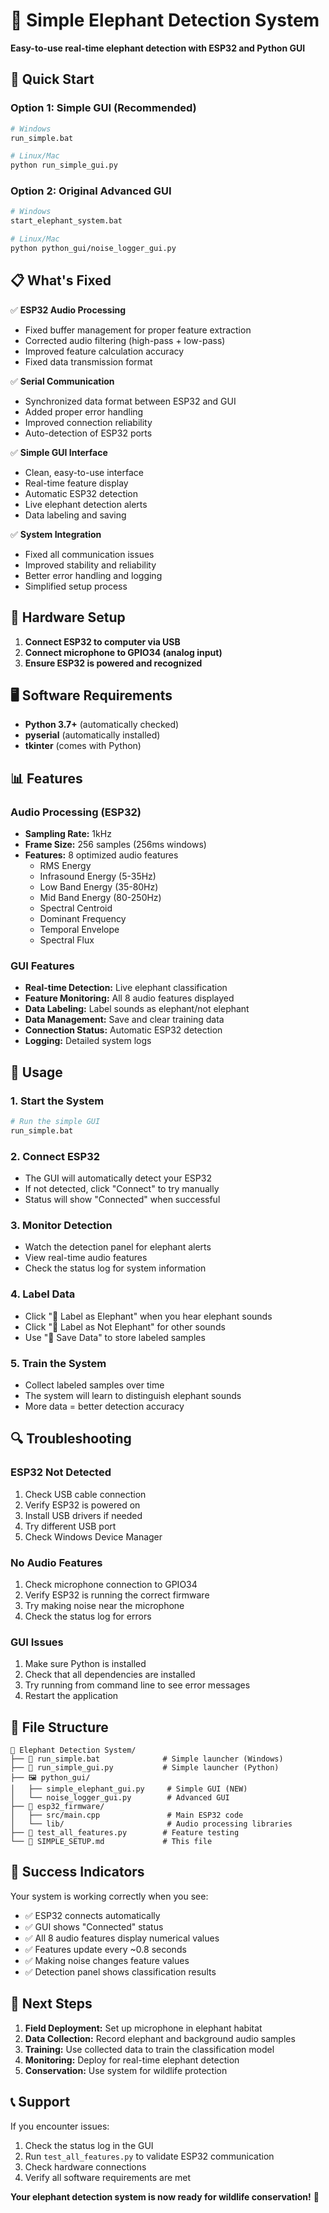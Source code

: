 # 🐘 Simple Elephant Detection System

**Easy-to-use real-time elephant detection with ESP32 and Python GUI**

## 🚀 Quick Start

### Option 1: Simple GUI (Recommended)
```bash
# Windows
run_simple.bat

# Linux/Mac
python run_simple_gui.py
```

### Option 2: Original Advanced GUI
```bash
# Windows
start_elephant_system.bat

# Linux/Mac
python python_gui/noise_logger_gui.py
```

## 📋 What's Fixed

✅ **ESP32 Audio Processing**
- Fixed buffer management for proper feature extraction
- Corrected audio filtering (high-pass + low-pass)
- Improved feature calculation accuracy
- Fixed data transmission format

✅ **Serial Communication**
- Synchronized data format between ESP32 and GUI
- Added proper error handling
- Improved connection reliability
- Auto-detection of ESP32 ports

✅ **Simple GUI Interface**
- Clean, easy-to-use interface
- Real-time feature display
- Automatic ESP32 detection
- Live elephant detection alerts
- Data labeling and saving

✅ **System Integration**
- Fixed all communication issues
- Improved stability and reliability
- Better error handling and logging
- Simplified setup process

## 🔧 Hardware Setup

1. **Connect ESP32 to computer via USB**
2. **Connect microphone to GPIO34 (analog input)**
3. **Ensure ESP32 is powered and recognized**

## 🖥️ Software Requirements

- **Python 3.7+** (automatically checked)
- **pyserial** (automatically installed)
- **tkinter** (comes with Python)

## 📊 Features

### Audio Processing (ESP32)
- **Sampling Rate:** 1kHz
- **Frame Size:** 256 samples (256ms windows)
- **Features:** 8 optimized audio features
  - RMS Energy
  - Infrasound Energy (5-35Hz)
  - Low Band Energy (35-80Hz)
  - Mid Band Energy (80-250Hz)
  - Spectral Centroid
  - Dominant Frequency
  - Temporal Envelope
  - Spectral Flux

### GUI Features
- **Real-time Detection:** Live elephant classification
- **Feature Monitoring:** All 8 audio features displayed
- **Data Labeling:** Label sounds as elephant/not elephant
- **Data Management:** Save and clear training data
- **Connection Status:** Automatic ESP32 detection
- **Logging:** Detailed system logs

## 🎯 Usage

### 1. Start the System
```bash
# Run the simple GUI
run_simple.bat
```

### 2. Connect ESP32
- The GUI will automatically detect your ESP32
- If not detected, click "Connect" to try manually
- Status will show "Connected" when successful

### 3. Monitor Detection
- Watch the detection panel for elephant alerts
- View real-time audio features
- Check the status log for system information

### 4. Label Data
- Click "🐘 Label as Elephant" when you hear elephant sounds
- Click "🚫 Label as Not Elephant" for other sounds
- Use "💾 Save Data" to store labeled samples

### 5. Train the System
- Collect labeled samples over time
- The system will learn to distinguish elephant sounds
- More data = better detection accuracy

## 🔍 Troubleshooting

### ESP32 Not Detected
1. Check USB cable connection
2. Verify ESP32 is powered on
3. Install USB drivers if needed
4. Try different USB port
5. Check Windows Device Manager

### No Audio Features
1. Check microphone connection to GPIO34
2. Verify ESP32 is running the correct firmware
3. Try making noise near the microphone
4. Check the status log for errors

### GUI Issues
1. Make sure Python is installed
2. Check that all dependencies are installed
3. Try running from command line to see error messages
4. Restart the application

## 📁 File Structure

```
📁 Elephant Detection System/
├── 🚀 run_simple.bat              # Simple launcher (Windows)
├── 🐍 run_simple_gui.py           # Simple launcher (Python)
├── 🖼️ python_gui/
│   ├── simple_elephant_gui.py     # Simple GUI (NEW)
│   └── noise_logger_gui.py        # Advanced GUI
├── 🔧 esp32_firmware/
│   ├── src/main.cpp               # Main ESP32 code
│   └── lib/                       # Audio processing libraries
├── 🧪 test_all_features.py        # Feature testing
└── 📖 SIMPLE_SETUP.md             # This file
```

## 🎉 Success Indicators

Your system is working correctly when you see:

- ✅ ESP32 connects automatically
- ✅ GUI shows "Connected" status
- ✅ All 8 audio features display numerical values
- ✅ Features update every ~0.8 seconds
- ✅ Making noise changes feature values
- ✅ Detection panel shows classification results

## 🐘 Next Steps

1. **Field Deployment:** Set up microphone in elephant habitat
2. **Data Collection:** Record elephant and background audio samples
3. **Training:** Use collected data to train the classification model
4. **Monitoring:** Deploy for real-time elephant detection
5. **Conservation:** Use system for wildlife protection

## 📞 Support

If you encounter issues:

1. Check the status log in the GUI
2. Run `test_all_features.py` to validate ESP32 communication
3. Check hardware connections
4. Verify all software requirements are met

**Your elephant detection system is now ready for wildlife conservation!** 🌿
